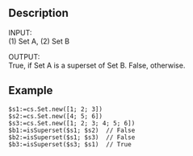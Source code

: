 ## Description
INPUT:\
(1) Set A, (2) Set B

OUTPUT:\
True, if Set A is a superset of Set B.
False, otherwise.

## Example

```4d
$s1:=cs.Set.new([1; 2; 3])
$s2:=cs.Set.new([4; 5; 6])
$s3:=cs.Set.new([1; 2; 3; 4; 5; 6])
$b1:=isSuperset($s1; $s2)  // False
$b2:=isSuperset($s1; $s3)  // False
$b3:=isSuperset($s3; $s1)  // True
```
